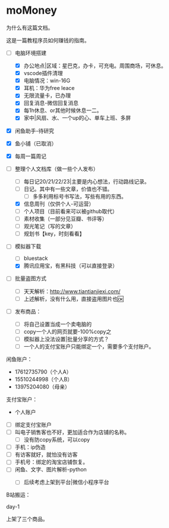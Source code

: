 # moMoney

为什么有这篇文档。

这是一篇教程序员如何赚钱的指南。

* [ ] 电脑环境搭建

  * [X] 办公地点|区域：星巴克，办卡，可充电。周围商场，可休息。
  * [X] vscode插件清理
  * [X] 电脑情况：win-16G
  * [X] 耳机：华为free leace
  * [X] 无限流量卡，已办理
  * [X] 回复消息-微信回复消息
  * [X] 每1h休息、or其他时候休息一二。
  * [X] 家中|风扇、水、一个up的心、单车上班、多屏
* [X] 闲鱼助手-待研究
* [X] 鱼小铺（已取消）
* [X] 每周一篇周记
* [ ] 整理个人文档库（做一些个人发布）

  * [ ] 每日记20/21/22/23|主要是内心想法，行动路线记录。
  * [ ] 日记。其中有一些文章，价值也不错。
    * [ ] 多多利用标号书写法，写些有用的东西。
  * [X] 信息周刊（仅供个人-可运营）
  * [ ] 个人项目（目前看来可以被github取代）
  * [ ] 素材收集（一部分见豆瓣、书评等）
  * [ ] 观光笔记（写的文章）
  * [ ] 规划书【key，时刻看看】
* [ ] 模拟器下载

  * [ ] bluestack
  * [X] 腾讯应用宝，有黑科技（可以直接登录）
* [ ] 批量盗图方式

  * [ ] 天天解析：http://www.tiantianjiexi.com/
  * [ ] 上述解析，没有什么用，直接盗用图片也🆗
* [ ] 发布商品：

  * [ ] 将自己设置当成一个卖电脑的
  * [ ] copy一个人的网页就要-100%copy之
  * [ ] 模拟器上没法设置|批量分享的方式？
  * [ ] 一个人的支付宝账户只能绑定一个，需要多个支付账户。

闲鱼账户：

+ 17612735790（个人A）
+ 15510244998（个人B）
+ 13975204080（母亲）

支付宝账户：

+ 个人账户

+ [ ] 绑定支付宝账户
+ [ ] 叫电子销售客也不好，更加适合作为店铺的名称。
  + [ ] 没有防copy系统，可以copy
+ [ ] 手机：ip伪造
+ [ ] 有访客就好，就怕没有访客
+ [ ] 手机号：绑定的淘宝店铺恢复。
+ [ ] 闲鱼、文字、图片解析-python
  + [ ] 后续考虑上架到平台|微信小程序平台



B站搬运：


day-1

上架了三个商品。
